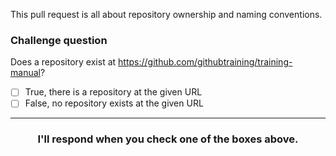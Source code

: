 This pull request is all about repository ownership and naming conventions. 

### Challenge question

Does a repository exist at https://github.com/githubtraining/training-manual?

- [ ] True, there is a repository at the given URL
- [ ] False, no repository exists at the given URL

<hr>
<h3 align="center">I'll respond when you check one of the boxes above.</h3>